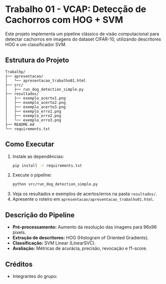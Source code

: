 # Trabalho 01 - VCAP: Detecção de Cachorros com HOG + SVM

Este projeto implementa um pipeline clássico de visão computacional para detectar cachorros em imagens do dataset CIFAR-10, utilizando descritores HOG e um classificador SVM.

## Estrutura do Projeto

```
Trabalhp/
├── apresentacao/
│   └── apresentacao_trabalho01.html
├── src/
│   ├── run_dog_detection_simple.py
├── resultados/
│   ├── exemplo_acerto1.png
│   ├── exemplo_acerto2.png
│   ├── exemplo_acerto3.png
│   ├── exemplo_erro1.png
│   ├── exemplo_erro2.png
│   └── exemplo_erro3.png
├── README.md
└── requirements.txt
```

## Como Executar

1. Instale as dependências:
   ```bash
   pip install -r requirements.txt
   ```
2. Execute o pipeline:
   ```bash
   python src/run_dog_detection_simple.py
   ```
3. Veja os resultados e exemplos de acertos/erros na pasta `resultados/`.
4. Apresente o roteiro em `apresentacao/apresentacao_trabalho01.html`.

## Descrição do Pipeline
- **Pré-processamento:** Aumento da resolução das imagens para 96x96 pixels.
- **Extração de descritores:** HOG (Histogram of Oriented Gradients).
- **Classificação:** SVM Linear (LinearSVC).
- **Avaliação:** Métricas de acurácia, precisão, revocação e f1-score.

## Créditos
- Integrantes do grupo:

